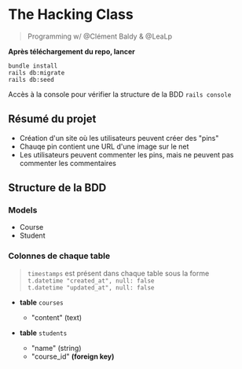 # The Hacking Class

> Programming w/ @Clément Baldy & @LeaLp

**Après téléchargement du repo, lancer**

```bundle install```  
```rails db:migrate```  
```rails db:seed```  

Accès à la console pour vérifier la structure de la BDD
```rails console```


## Résumé du projet
- Création d'un site où les utilisateurs peuvent créer des "pins"
- Chauqe pin contient une URL d'une image sur le net
- Les utilisateurs peuvent commenter les pins, mais ne peuvent pas commenter les commentaires

## Structure de la BDD

### Models 
- Course
- Student

### Colonnes de chaque table
> ```timestamps``` est présent dans chaque table sous la forme  
> ```t.datetime "created_at", null: false```  
> ```t.datetime "updated_at", null: false```   

* **table** ```courses```
    * "content" (text)

* **table** ```students```
    * "name" (string)
    * "course_id" **(foreign key)**
   
